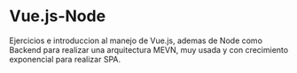 # Vue.js-Node
Ejercicios e introduccion al manejo de Vue.js, ademas de Node como Backend para realizar una arquitectura MEVN, muy usada y con crecimiento exponencial para realizar SPA.

